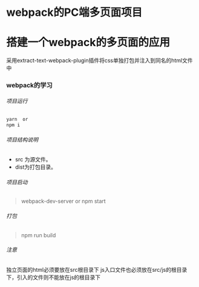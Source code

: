 # webpack的PC端多页面项目

# 搭建一个webpack的多页面的应用
采用extract-text-webpack-plugin插件将css单独打包并注入到同名的html文件中

### webpack的学习
###### 项目运行
```js
yarn  or
npm i
```
###### 项目结构说明
* src 为源文件。  
* dist为打包目录。

###### 项目启动
>  webpack-dev-server   or    npm start
###### 打包
>  npm run build


###### 注意
独立页面的html必须要放在src根目录下
js入口文件也必须放在src/js的根目录下，引入的文件则不能放在js的根目录下


